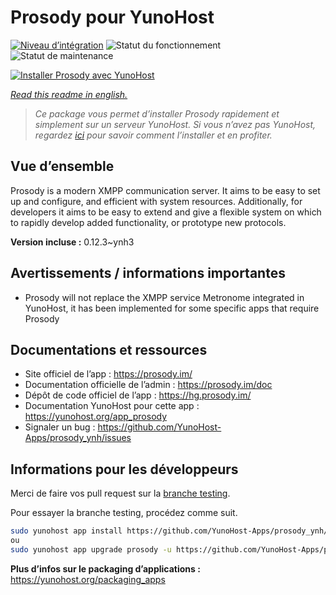 <!--
N.B.: This README was automatically generated by https://github.com/YunoHost/apps/tree/master/tools/README-generator
It shall NOT be edited by hand.
-->

# Prosody pour YunoHost

[![Niveau d’intégration](https://dash.yunohost.org/integration/prosody.svg)](https://dash.yunohost.org/appci/app/prosody) ![Statut du fonctionnement](https://ci-apps.yunohost.org/ci/badges/prosody.status.svg) ![Statut de maintenance](https://ci-apps.yunohost.org/ci/badges/prosody.maintain.svg)

[![Installer Prosody avec YunoHost](https://install-app.yunohost.org/install-with-yunohost.svg)](https://install-app.yunohost.org/?app=prosody)

*[Read this readme in english.](./README.md)*

> *Ce package vous permet d’installer Prosody rapidement et simplement sur un serveur YunoHost.
Si vous n’avez pas YunoHost, regardez [ici](https://yunohost.org/#/install) pour savoir comment l’installer et en profiter.*

## Vue d’ensemble

Prosody is a modern XMPP communication server. It aims to be easy to set up and configure, and efficient with system resources. Additionally, for developers it aims to be easy to extend and give a flexible system on which to rapidly develop added functionality, or prototype new protocols.


**Version incluse :** 0.12.3~ynh3
## Avertissements / informations importantes

* Prosody will not replace the XMPP service Metronome integrated in YunoHost, it has been implemented for some specific apps that require Prosody

## Documentations et ressources

* Site officiel de l’app : <https://prosody.im/>
* Documentation officielle de l’admin : <https://prosody.im/doc>
* Dépôt de code officiel de l’app : <https://hg.prosody.im/>
* Documentation YunoHost pour cette app : <https://yunohost.org/app_prosody>
* Signaler un bug : <https://github.com/YunoHost-Apps/prosody_ynh/issues>

## Informations pour les développeurs

Merci de faire vos pull request sur la [branche testing](https://github.com/YunoHost-Apps/prosody_ynh/tree/testing).

Pour essayer la branche testing, procédez comme suit.

``` bash
sudo yunohost app install https://github.com/YunoHost-Apps/prosody_ynh/tree/testing --debug
ou
sudo yunohost app upgrade prosody -u https://github.com/YunoHost-Apps/prosody_ynh/tree/testing --debug
```

**Plus d’infos sur le packaging d’applications :** <https://yunohost.org/packaging_apps>